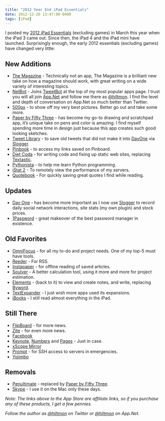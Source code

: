 ```yaml
---
title: "2012 Year End iPad Essentials"
date: 2012-12-26 13:47:00-0400
tags: [iPad]
---
```


I posted my [2012 iPad Essentials](https://hiltmon.com/blog/2012/03/17/2012-ipad-essentials/) (excluding games) in March this year when the iPad 3 came out. Since then, the iPad 4 and the iPad mini have launched. Surprisingly enough, the early 2012 essentials (excluding games) have changed very little:

## New Additions

* [The Magazine](http://click.linksynergy.com/fs-bin/stat?id=V41G*FiMqjc&offerid=146261&type=3&subid=0&tmpid=1826&RD_PARM1=https%253A%252F%252Fitunes.apple.com%252Fus%252Fapp%252Fthe-magazine.%252Fid557744510%253Fmt%253D8%2526uo%253D4%2526partnerId%253D30) - Technically not an app, The Magazine is a brilliant new take on how a magazine should work, with great writing on a wide variety of interesting topics.
* [NetBot](http://click.linksynergy.com/fs-bin/stat?id=V41G*FiMqjc&offerid=146261&type=3&subid=0&tmpid=1826&RD_PARM1=https%253A%252F%252Fitunes.apple.com%252Fus%252Fapp%252Fnetbot-for-app.net-ipad-edition%252Fid563596528%253Fmt%253D8%2526uo%253D4%2526partnerId%253D30) - Joins [TweetBot](http://click.linksynergy.com/fs-bin/stat?id=V41G*FiMqjc&offerid=146261&type=3&subid=0&tmpid=1826&RD_PARM1=https%253A%252F%252Fitunes.apple.com%252Fus%252Fapp%252Ftweetbot-for-twitter-ipad%252Fid498801050%253Fmt%253D8%2526uo%253D4%2526partnerId%253D30) at the top of my most popular apps page. I trust you will all join [App.Net](https://join.app.net) and follow me there as [@hiltmon](http://alpha.app.net/hiltmon). I find the level and depth of conversation on App.Net so much better than Twitter.
* [500px](http://click.linksynergy.com/fs-bin/stat?id=V41G*FiMqjc&offerid=146261&type=3&subid=0&tmpid=1826&RD_PARM1=https%253A%252F%252Fitunes.apple.com%252Fus%252Fapp%252F500px%252Fid471965292%253Fmt%253D8%2526uo%253D4%2526partnerId%253D30) - to show off my very best pictures. Better go out and take some more.
* [Paper by Fifty Three](http://click.linksynergy.com/fs-bin/stat?id=V41G*FiMqjc&offerid=146261&type=3&subid=0&tmpid=1826&RD_PARM1=https%253A%252F%252Fitunes.apple.com%252Fus%252Fapp%252Fpaper-by-fiftythree%252Fid506003812%253Fmt%253D8%2526uo%253D4%2526partnerId%253D30) - has become my go-to drawing and scratchpad app, it’s unique take on pens and color is amazing. I find myself spending more time in design just because this app creates such good looking sketches.
* [Tweet Library](http://click.linksynergy.com/fs-bin/stat?id=V41G*FiMqjc&offerid=146261&type=3&subid=0&tmpid=1826&RD_PARM1=https%253A%252F%252Fitunes.apple.com%252Fus%252Fapp%252Ftweet-library%252Fid365768793%253Fmt%253D8%2526uo%253D4%2526partnerId%253D30) - to save old tweets that did not make it into [DayOne](http://click.linksynergy.com/fs-bin/stat?id=V41G*FiMqjc&offerid=146261&type=3&subid=0&tmpid=1826&RD_PARM1=https%253A%252F%252Fitunes.apple.com%252Fus%252Fapp%252Fday-one-journal%252Fid421706526%253Fmt%253D8%2526uo%253D4%2526partnerId%253D30) via [Slogger](http://ttscoff.github.com/Slogger/).
* [Pinbook](http://click.linksynergy.com/fs-bin/stat?id=V41G*FiMqjc&offerid=146261&type=3&subid=0&tmpid=1826&RD_PARM1=https%253A%252F%252Fitunes.apple.com%252Fus%252Fapp%252Fpinbook-for-pinboard%252Fid564452716%253Fmt%253D8%2526uo%253D4%2526partnerId%253D30) - to access my links saved on Pinboard.
* [Diet Coda](http://click.linksynergy.com/fs-bin/stat?id=V41G*FiMqjc&offerid=146261&type=3&subid=0&tmpid=1826&RD_PARM1=https%253A%252F%252Fitunes.apple.com%252Fus%252Fapp%252Fdiet-coda%252Fid500906297%253Fmt%253D8%2526uo%253D4%2526partnerId%253D30) - for writing code and fixing up static web sites, replacing [Textastic](http://click.linksynergy.com/fs-bin/stat?id=V41G*FiMqjc&offerid=146261&type=3&subid=0&tmpid=1826&RD_PARM1=https%253A%252F%252Fitunes.apple.com%252Fus%252Fapp%252Ftextastic-code-editor%252Fid383577124%253Fmt%253D8%2526uo%253D4%2526partnerId%253D30).
* [Pythonista](http://click.linksynergy.com/fs-bin/stat?id=V41G*FiMqjc&offerid=146261&type=3&subid=0&tmpid=1826&RD_PARM1=https%253A%252F%252Fitunes.apple.com%252Fus%252Fapp%252Fpythonista%252Fid528579881%253Fmt%253D8%2526uo%253D4%2526partnerId%253D30) - to help me learn Python programming.
* [iStat 2](http://click.linksynergy.com/fs-bin/stat?id=V41G*FiMqjc&offerid=146261&type=3&subid=0&tmpid=1826&RD_PARM1=https%253A%252F%252Fitunes.apple.com%252Fus%252Fapp%252Fistat-2%252Fid571129458%253Fmt%253D8%2526uo%253D4%2526partnerId%253D30) - To remotely view the performance of my servers.
* [Quotebook](http://click.linksynergy.com/fs-bin/stat?id=V41G*FiMqjc&offerid=146261&type=3&subid=0&tmpid=1826&RD_PARM1=https%253A%252F%252Fitunes.apple.com%252Fus%252Fapp%252Fquotebook-notebook-for-quotes%252Fid423726272%253Fmt%253D8%2526uo%253D4%2526partnerId%253D30) - For quickly saving great quotes I find while reading.

## Updates

* [Day One](http://click.linksynergy.com/fs-bin/stat?id=V41G*FiMqjc&offerid=146261&type=3&subid=0&tmpid=1826&RD_PARM1=https%253A%252F%252Fitunes.apple.com%252Fus%252Fapp%252Fday-one-journal%252Fid421706526%253Fmt%253D8%2526uo%253D4%2526partnerId%253D30) - has become more important as I now use [Slogger](http://ttscoff.github.com/Slogger/) to record daily social network interactions, site stats (my own plugin) and stock prices.
* [1Password](http://click.linksynergy.com/fs-bin/stat?id=V41G*FiMqjc&offerid=146261&type=3&subid=0&tmpid=1826&RD_PARM1=https%253A%252F%252Fitunes.apple.com%252Fus%252Fapp%252F1password%252Fid568903335%253Fmt%253D8%2526uo%253D4%2526partnerId%253D30) - great makeover of the best password manager in existence.

## Old Favorites

* [OmniFocus](https://itunes.apple.com/us/app/omnifocus-for-ipad/id383804552?mt=8&uo=4&at=10l894) - for all my to-do and project needs. One of my top-5 must have tools.
* [Reeder](https://itunes.apple.com/us/app/reeder-2/id697846300?mt=8&uo=4&at=10l894) - For RSS.
* [Instapaper](https://itunes.apple.com/us/app/instapaper/id288545208?mt=8&uo=4&at=10l894) - for offline reading of saved articles.
* [Soulver](https://itunes.apple.com/us/app/soulver-for-ipad/id371982536?mt=8&uo=4&at=10l894) - A better calculation tool, using it more and more for project estimation.
* [Elements](https://itunes.apple.com/us/app/elements-for-dropbox-markdown/id382752422?mt=8&uo=4&at=10l894) - (back to it) to view and create notes, and write, replacing [Byword](https://itunes.apple.com/us/app/byword/id482063361?mt=8&uo=4&at=10l894).
* [TextExpander](https://itunes.apple.com/us/app/textexpander/id326180690?mt=8&uo=4&at=10l894) - I just wish more apps used its expansions.
* [iBooks](https://itunes.apple.com/us/app/ibooks/id364709193?mt=8&uo=4&at=10l894) - I still read almost everything in the iPad.

## Still There

* [FlipBoard](https://itunes.apple.com/us/app/flipboard-your-social-news/id358801284?mt=8&uo=4&at=10l894) - for more news.
* [Zite](https://itunes.apple.com/us/app/zite/id419752338?mt=8&uo=4&at=10l894) - for even more news.
* [Facebook](https://itunes.apple.com/us/app/facebook/id284882215?mt=8&uo=4&at=10l894)
* [Keynote](https://itunes.apple.com/us/app/keynote/id361285480?mt=8&uo=4&at=10l894), [Numbers](https://itunes.apple.com/us/app/numbers/id361304891?mt=8&uo=4&at=10l894) and [Pages](https://itunes.apple.com/us/app/pages/id361309726?mt=8&uo=4&at=10l894) - Just in case.
* [xScope Mirror](https://itunes.apple.com/us/app/xscope-mirror/id488819289?mt=8&uo=4&at=10l894)
* [Prompt](https://itunes.apple.com/us/app/prompt/id421507115?mt=8&uo=4&at=10l894) - for SSH access to servers in emergencies.
* [Yojimbo](https://itunes.apple.com/us/app/yojimbo-for-ipad/id396307682?mt=8&uo=4&at=10l894)

## Removals

* [Penultimate](https://itunes.apple.com/us/app/penultimate/id354098826?mt=8&uo=4&at=10l894) - replaced by [Paper by Fifty Three](https://itunes.apple.com/us/app/paper-by-fiftythree/id506003812?mt=8&uo=4&at=10l894).
* [Skype](https://itunes.apple.com/us/app/skype-for-ipad/id442012681?mt=8&uo=4&at=10l894) - I use it on the Mac only these days.

*Note: The links above to the App Store are affiliate links, so if you purchase any of these products, I get a few pennies.*

*Follow the author as [@hiltmon](https://twitter.com/hiltmon) on Twitter or [@hiltmon](http://alpha.app.net/hiltmon) on App.Net.*
